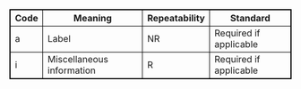 <html>
<head>
<style>
table, th, td {
border: 1px solid black;
border-collapse: collapse;
}
</style>
</head>
<body>		
<table>		
	<tr>		
		<th>	Code	</th>
		<th>	Meaning	</th>
		<th>	Repeatability	</th>
		<th>	Standard	</th>
	</tr>		
	<tr>		
		<td>	a	</td>
		<td>	Label </td>
		<td>	NR	</td>
		<td>	Required if applicable	</td>
	</tr>		
		<tr>		
		<td>	i	</td>
		<td>	Miscellaneous information	</td>
		<td>	R	</td>
		<td>	Required if applicable	</td>
	</tr>		
</table>		